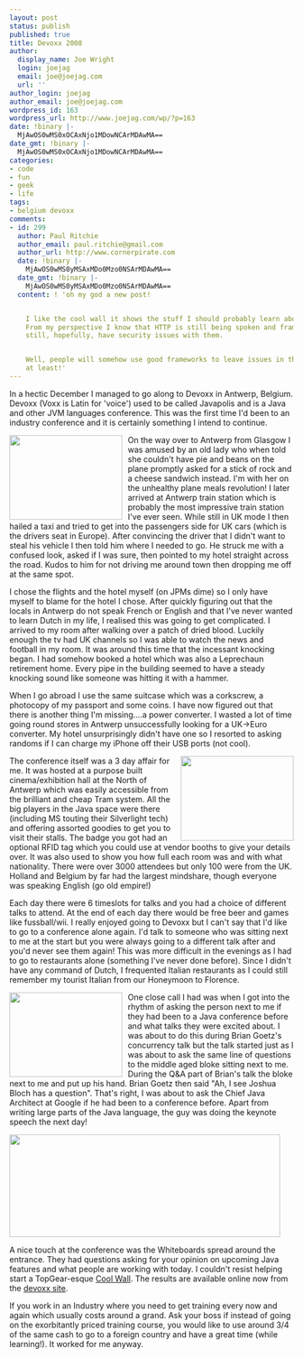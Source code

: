 ```yaml
---
layout: post
status: publish
published: true
title: Devoxx 2008
author:
  display_name: Joe Wright
  login: joejag
  email: joe@joejag.com
  url: ''
author_login: joejag
author_email: joe@joejag.com
wordpress_id: 163
wordpress_url: http://www.joejag.com/wp/?p=163
date: !binary |-
  MjAwOS0wMS0xOCAxNjo1MDowNCArMDAwMA==
date_gmt: !binary |-
  MjAwOS0wMS0xOCAxNjo1MDowNCArMDAwMA==
categories:
- code
- fun
- geek
- life
tags:
- belgium devoxx
comments:
- id: 299
  author: Paul Ritchie
  author_email: paul.ritchie@gmail.com
  author_url: http://www.cornerpirate.com
  date: !binary |-
    MjAwOS0wMS0yMSAxMDo0Mzo0NSArMDAwMA==
  date_gmt: !binary |-
    MjAwOS0wMS0yMSAxMDo0Mzo0NSArMDAwMA==
  content: ! 'oh my god a new post!


    I like the cool wall it shows the stuff I should probably learn about but wont.
    From my perspective I know that HTTP is still being spoken and frameworks will
    still, hopefully, have security issues with them.


    Well, people will somehow use good frameworks to leave issues in their applications
    at least!'
---
```

<p>In a hectic December I managed to go along to Devoxx in Antwerp, Belgium.  Devoxx (Voxx is Latin for 'voice') used to be called Javapolis and is a Java and other JVM languages conference.  This was the first time I'd been to an industry conference and it is certainly something I intend to continue.</p>
<p><img style="float: left; padding-right: 10px;" src="{{ site.url }}/images/2009/antwerpen-central-station.jpg" alt="" width="200" height="150" /></p>
<p>On the way over to Antwerp from Glasgow I was amused by an old lady who when told she couldn't have pie and beans on the plane promptly asked for a stick of rock and a cheese sandwich instead.  I'm with her on the unhealthy plane meals revolution!  I later arrived at Antwerp train station which is probably the most impressive train station I've ever seen.  While still in UK mode I then hailed a taxi and tried to get into the passengers side for UK cars (which is the drivers seat in Europe).  After convincing the driver that I didn't want to steal his vehicle I then told him where I needed to go.  He struck me with a confused look, asked if I was sure, then pointed to my hotel straight across the road.  Kudos to him for not driving me around town then dropping me off at the same spot.</p>
<p>I chose the flights and the hotel myself (on JPMs dime) so I only have myself to blame for the hotel I chose.  After quickly figuring out that the locals in Antwerp do not speak French or English and that I've never wanted to learn Dutch in my life, I realised this was going to get complicated.  I arrived to my room after walking over a patch of dried blood.  Luckily enough the tv had UK channels so I was able to watch the news and football in my room.  It was around this time that the incessant knocking began.  I had somehow booked a hotel which was also a Leprechaun retirement home.  Every pipe in the building seemed to have a steady knocking sound like someone was hitting it with a hammer.</p>
<p>When I go abroad I use the same suitcase which was a corkscrew, a photocopy of my passport and some coins.  I have now figured out that there is another thing I'm missing....a power converter.  I wasted a lot of time going round stores in Antwerp unsuccessfully looking for a UK->Euro converter.  My hotel unsurprisingly didn't have one so I resorted to asking randoms if I can charge my iPhone off their USB ports (not cool).</p>
<p><img style="float: right; padding-left: 10px;" src="{{ site.url }}/images/2009/roxorloops.jpg" alt="" width="200" height="150" /></p>
<p>The conference itself was a 3 day affair for me.  It was hosted at a purpose built cinema/exhibition hall at the North of Antwerp which was easily accessible from the brilliant and cheap Tram system.  All the big players in the Java space were there (including MS touting their Silverlight tech) and offering assorted goodies to get you to visit their stalls.  The badge you got had an optional RFID tag which you could use at vendor booths to give your details over.  It was also used to show you how full each room was and with what nationality.  There were over 3000 attendees but only 100 were from the UK.  Holland and Belgium by far had the largest mindshare, though everyone was speaking English (go old empire!)</p>
<p>Each day there were 6 timeslots for talks and you had a choice of different talks to attend.  At the end of each day there would be free beer and games like fussball/wii.  I really enjoyed going to Devoxx but I can't say that I'd like to go to a conference alone again.  I'd talk to someone who was sitting next to me at the start but you were always going to a different talk after and you'd never see them again!  This was more difficult in the evenings as I had to go to restaurants alone (something I've never done before).  Since I didn't have any command of Dutch, I frequented Italian restaurants as I could still remember my tourist Italian from our Honeymoon to Florence.</p>
<p><img style="float: left; padding-right: 10px;" src="{{ site.url }}/images/2009/josh.jpg" alt="" width="200" height="150" /></p>
<p>One close call I had was when I got into the rhythm of asking the person next to me if they had been to a Java conference before and what talks they were excited about.  I was about to do this during Brian Goetz's concurrency talk but the talk started just as I was about to ask the same line of questions to the middle aged bloke sitting next to me.  During the Q&A part of Brian's talk the bloke next to me and put up his hand.  Brian Goetz then said "Ah, I see Joshua Bloch has a question".  That's right, I was about to ask the Chief Java Architect at Google if he had been to a conference before.  Apart from writing large parts of the Java language, the guy was doing the keynote speech the next day!</p>
<p><a class="SingleFancy" title="Devoxx Whiteboard" href="{{ site.url }}/images/2009/coolwall.jpg"><img src="{{ site.url }}/images/2009/coolwall.jpg" alt="" width="480" height="182" /></a></p>
<p>A nice touch at the conference was the Whiteboards spread around the entrance.  They had questions asking for your opinion on upcoming Java features and what people are working with today.  I couldn't resist helping start a TopGear-esque <a href="http://en.wikipedia.org/wiki/Top_Gear_(current_format)#The_Cool_Wall">Cool Wall</a>.  The results are available online now from the <a href="http://www.javoxx.com/display/JV08/Whiteboards">devoxx site</a>.</p>
<p>If you work in an Industry where you need to get training every now and again which usually costs around a grand.  Ask your boss if instead of going on the exorbitantly priced training course, you would like to use around 3/4 of the same cash to go to a foreign country and have a great time (while learning!).  It worked for me anyway.</p>
